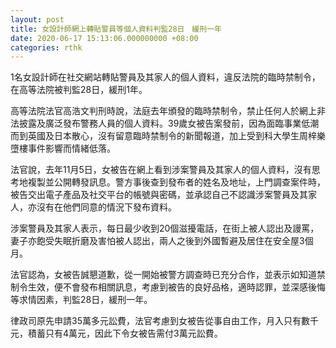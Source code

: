 ```yaml
---
layout: post
title: 女設計師網上轉貼警員等個人資料判監28日　緩刑一年
date: 2020-06-17 15:13:06.000000000 +08:00
categories: rthk
---
```


1名女設計師在社交網站轉貼警員及其家人的個人資料，違反法院的臨時禁制令，在高等法院被判監28日，緩刑1年。

高等法院法官高浩文判刑時說，法庭去年頒發的臨時禁制令，禁止任何人於網上非法披露及廣泛發布警務人員的個人資料。39歲女被告案發前，因為面臨事業低潮而到英國及日本散心，沒有留意臨時禁制令的新聞報道，加上受到科大學生周梓樂墮樓事件影響而情緒低落。

法官說，去年11月5日，女被告在網上看到涉案警員及其家人的個人資料，沒有思考地複製並公開轉發訊息。警方事後查到發布者的姓名及地址，上門調查案件時，被告交出電子產品及社交平台的帳號與密碼，並承認自己不認識涉案警員及其家人，亦沒有在他們同意的情況下發布資料。

涉案警員及其家人表示，每日最少收到20個滋擾電話，在街上被人認出及謾罵，妻子亦飽受失眠折磨及害怕被人認出，兩人之後到外國暫避及居住在安全屋3個月。

法官認為，女被告誠懇道歉，從一開始被警方調查時已充分合作，並表示如知道禁制令生效，便不會發布相關訊息，考慮到被告的良好品格，適時認罪，並深感後悔等求情因素，判監28日，緩刑一年。

律政司原先申請35萬多元訟費，法官考慮到女被告從事自由工作，月入只有數千元，積蓄只有4萬元，因此下令女被告需付3萬元訟費。
